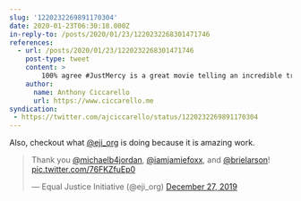 ```yaml
---
slug: '1220232269891170304'
date: 2020-01-23T06:30:18.000Z
in-reply-to: /posts/2020/01/23/1220232268301471746
references:
  - url: /posts/2020/01/23/1220232268301471746
    post-type: tweet
    content: >
        100% agree #JustMercy is a great movie telling an incredible true-life story. @iamjamiefoxx and @michaelb4jordan are fantastic and everyone should see it. 
    author:
      name: Anthony Ciccarello
      url: https://www.ciccarello.me
syndication:
 - https://twitter.com/ajciccarello/status/1220232269891170304
---
```


Also, checkout what [@eji_org](https://twitter.com/eji_org) is doing because it is amazing work. 
<blockquote class="twitter-tweet"><p lang="en" dir="ltr">Thank you <a href="https://twitter.com/michaelb4jordan?ref_src=twsrc%5Etfw">@michaelb4jordan</a>, <a href="https://twitter.com/iamjamiefoxx?ref_src=twsrc%5Etfw">@iamjamiefoxx</a>, and <a href="https://twitter.com/brielarson?ref_src=twsrc%5Etfw">@brielarson</a>! <a href="https://t.co/76FKZfuEp0">pic.twitter.com/76FKZfuEp0</a></p>&mdash; Equal Justice Initiative (@eji_org) <a href="https://twitter.com/eji_org/status/1210585581262135299?ref_src=twsrc%5Etfw">December 27, 2019</a></blockquote>


<script async src="https://platform.twitter.com/widgets.js" charset="utf-8"></script>
